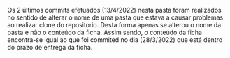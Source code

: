 Os 2 últimos commits efetuados (13/4/2022) nesta pasta foram realizados no sentido de alterar o nome de uma pasta que estava a causar problemas ao realizar clone do repositorio. Desta forma apenas se alterou o nome da pasta e não o conteúdo da ficha.
Assim sendo, o conteúdo da ficha encontra-se igual ao que foi commited no dia (28/3/2022) que está dentro do prazo de entrega da ficha.
